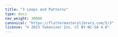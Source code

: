 ```yaml
---
title: "3 Loops and Patterns"
type: docs
nav_weight: 30000
canonical: "https://fluttermasterylibrary.com/5/3"
license: "© 2023 Tokenizer Inc. CC BY-NC-SA 4.0"
---
```

